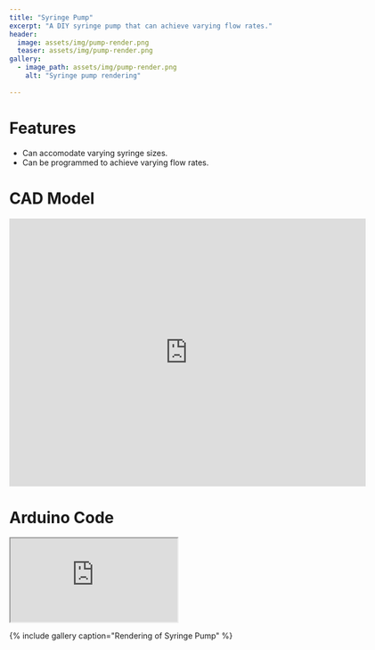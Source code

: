 ```yaml
---
title: "Syringe Pump"
excerpt: "A DIY syringe pump that can achieve varying flow rates."
header:
  image: assets/img/pump-render.png
  teaser: assets/img/pump-render.png
gallery:
  - image_path: assets/img/pump-render.png
    alt: "Syringe pump rendering"
   
---
```


# Features

* Can accomodate varying syringe sizes.
* Can be programmed to achieve varying flow rates.

# CAD Model
<iframe src="https://vanderbilt643.autodesk360.com/shares/public/SH512d4QTec90decfa6e3a88846cffcd0187?mode=embed" width="640" height="480" allowfullscreen="true" webkitallowfullscreen="true" mozallowfullscreen="true"  frameborder="0"></iframe>

# Arduino Code
<iframe src="https://docs.google.com/document/d/e/2PACX-1vSY45HmhXlK-GK7BBKmvlS7KyzTpgHUF3dQzUy6mMNF2LgMfBJjd6ALjxcJCUHS4gYRhCX21G6iZOkU/pub?embedded=true"></iframe>

{% include gallery caption="Rendering of Syringe Pump" %}
